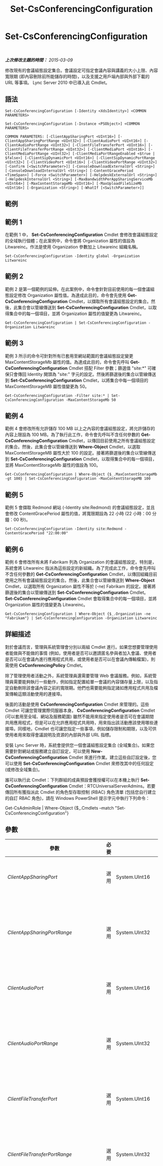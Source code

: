 ﻿---
title: Set-CsConferencingConfiguration
TOCTitle: Set-CsConferencingConfiguration
ms:assetid: c468d7fd-fb2c-469c-85fb-58e0834aac36
ms:mtpsurl: https://technet.microsoft.com/zh-tw/library/Gg412969(v=OCS.15)
ms:contentKeyID: 49292239
ms.date: 08/10/2015
mtps_version: v=OCS.15
ms.translationtype: HT
---

# Set-CsConferencingConfiguration

 

_**上次修改主題的時間：** 2015-03-09_

修改現有的會議組態設定集合。會議設定可指定會議內容與講義的大小上限、內容寬限期 (即內容刪除前所能儲存的時間)，以及支援之用戶端內部與外部下載的 URL 等事項。 Lync Server 2010 中已導入此 Cmdlet。

## 語法

    Set-CsConferencingConfiguration [-Identity <XdsIdentity>] <COMMON PARAMETERS>

    Set-CsConferencingConfiguration [-Instance <PSObject>] <COMMON PARAMETERS>

    COMMON PARAMETERS: [-ClientAppSharingPort <UInt16>] [-ClientAppSharingPortRange <UInt32>] [-ClientAudioPort <UInt16>] [-ClientAudioPortRange <UInt32>] [-ClientFileTransferPort <UInt16>] [-ClientFileTransferPortRange <UInt32>] [-ClientMediaPort <UInt16>] [-ClientMediaPortRange <UInt32>] [-ClientMediaPortRangeEnabled <$true | $false>] [-ClientSipDynamicPort <UInt16>] [-ClientSipDynamicPortRange <UInt32>] [-ClientVideoPort <UInt16>] [-ClientVideoPortRange <UInt32>] [-Confirm [<SwitchParameter>]] [-ConsoleDownloadExternalUrl <String>] [-ConsoleDownloadInternalUrl <String>] [-ContentGracePeriod <TimeSpan>] [-Force <SwitchParameter>] [-HelpdeskExternalUrl <String>] [-HelpdeskInternalUrl <String>] [-MaxBandwidthPerAppSharingServiceMb <UInt64>] [-MaxContentStorageMb <UInt16>] [-MaxUploadFileSizeMb <UInt16>] [-Organization <String>] [-WhatIf [<SwitchParameter>]]

## 範例

## 範例 1

在範例 1 中， **Set-CsConferencingConfiguration** Cmdlet 會修改會議組態設定的全域執行個體；在此案例中，命令會將 Organization 屬性的值設為 Litwareinc。作法是使用 Organization 參數加上 Litwareinc 組織名稱。

    Set-CsConferencingConfiguration -Identity global -Organization Litwareinc

## 範例 2

範例 2 是第一個範例的延伸。在此案例中，命令會針對目前使用的每一個會議組態設定修改 Organization 屬性值。為達成此目的，命令會先使用 **Get-CsConferencingConfiguration** Cmdlet，以擷取所有會議組態設定的集合。然後，此集合會以管線傳送到 **Set-CsConferencingConfiguration** Cmdlet，以取得集合中的每一個項目，並將 Organization 屬性的值變更為 Litwareinc。

    Get-CsConferencingConfiguration | Set-CsConferencingConfiguration -Organization Litwareinc

## 範例 3

範例 3 所示的命令可針對所有已套用至網站範圍的會議組態設定變更 MaxContentStorageMb 屬性的值。為達成此目的，命令會先呼叫 **Get-CsConferencingConfiguration** Cmdlet 搭配 Filter 參數；篩選值 "site:\*" 可確保只會傳回 Identity 開頭為 "site:" 字元的設定。然後將篩選後的集合以管線傳送到 **Set-CsConferencingConfiguration** Cmdlet，以將集合中每一個項目的 MaxContentStorageMB 屬性值變更為 50。

    Get-CsConferencingConfiguration -Filter site:* | Set-CsConferencingConfiguration -MaxContentStorageMb 50 

## 範例 4

範例 4 會修改所有允許儲存 100 MB 以上之內容的會議組態設定，將允許儲存的內容上限設為 100 MB。為了執行此工作，命令會先呼叫不含任何參數的 **Get-CsConferencingConfiguration** Cmdlet，以傳回目前使用之所有會議組態設定的集合。然後，此集合會以管線傳送到 **Where-Object** Cmdlet，以選取 MaxContentStorageMB 屬性大於 100 的設定。接著將篩選後的集合以管線傳送到 **Set-CsConferencingConfiguration** Cmdlet，以取得集合中的每一個項目，並將 MaxContentStorageMb 屬性的值設為 100。

    Get-CsConferencingConfiguration | Where-Object {$_.MaxContentStorageMb -gt 100} | Set-CsConferencingConfiguration -MaxContentStorageMB 100

## 範例 5

範例 5 會擷取 Redmond 網站 (-Identity site:Redmond) 的會議組態設定，並且會修改 ContentGracePeriod 屬性的值，將寬限期設為 22 小時 (22 小時：00 分鐘：00 秒)。

    Set-CsConferencingConfiguration -Identity site:Redmond -ContentGracePeriod "22:00:00"

## 範例 6

範例 6 會修改所有未將 Fabrikam 列為 Organization 的會議組態設定。特別是，系統會將 Litwareinc 指派為這些設定的新組織。為了完成此工作，命令會先呼叫不含任何參數的 **Get-CsConferencingConfiguration** Cmdlet，以傳回組織目前使用之所有會議組態設定的集合。然後，此集合會以管線傳送到 **Where-Object** Cmdlet，以選取所有 Organization 屬性不等於 (-ne) Fabrikam 的設定。接著將篩選後的集合以管線傳送到 **Set-CsConferencingConfiguration** Cmdlet。 **Set-CsConferencingConfiguration** Cmdlet 會取得集合中的每一個項目，並將 Organization 屬性的值變更為 Litwareinc。

    Get-CsConferencingConfiguration | Where-Object {$_.Organization -ne "Fabrikam"} | Set-CsConferencingConfiguration -Organization Litwareinc

## 詳細描述

對於會議而言，管理與系統管理會分別以兩組 Cmdlet 進行。如果您想要管理使用者能做與不能做的事情 (例如，使用者是否可以邀請匿名參與者加入會議、使用者是否可以在會議內進行應用程式共用，或使用者是否可以在會議內傳輸檔案)，則需使用 **CsConferencingPolicy** Cmdlet。

除了管理使用者活動之外，系統管理員還需要管理 Web 會議服務。例如，系統管理員需要能夠執行一些動作，例如指定配置給單一會議的內容儲存量上限，以及指定自動刪除該會議內容之前的寬限期。他們也需要能夠指定諸如應用程式共用及檔案傳輸這類活動使用的連接埠。

後面的活動是使用 **CsConferencingConfiguration** Cmdlet 來管理的。這些 Cmdlet 可讓您管理實際伺服器本身。 **CsConferencingConfiguration** Cmdlet (可以套用至全域、網站及服務範圍) 雖然不能用來指定使用者是否可在會議期間共用應用程式，但是可以在允許應用程式共用時，用來指出該活動應該使用哪些連接埠。同樣地，Cmdlet 也可讓您指定一些事項，例如儲存限制和期限，以及可供使用者用來取得會議說明及資源的內部與外部 URL 指標。

安裝 Lync Server 時，系統會提供您一個會議組態設定集合 (全域集合)。如果您需要針對網站或服務建立自訂設定，可以使用 **New-CsConferencingConfiguration** Cmdlet 來進行作業。建立這些自訂設定後，您可以使用 **Set-CsConferencingConfiguration** Cmdlet 來修改其中的任何設定 (或修改全域集合)。

誰可以執行此 Cmdlet：下列群組的成員預設會獲授權可以在本機上執行 **Set-CsConferencingConfiguration** Cmdlet：RTCUniversalServerAdmins。若要傳回所有獲指派此 Cmdlet 的角色型存取控制 (RBAC) 角色清單 (包括您自行建立的自訂 RBAC 角色)，請在 Windows PowerShell 提示字元中執行下列命令：

Get-CsAdminRole | Where-Object {$\_.Cmdlets –match "Set-CsConferencingConfiguration"}

## 參數


<table>
<colgroup>
<col style="width: 25%" />
<col style="width: 25%" />
<col style="width: 25%" />
<col style="width: 25%" />
</colgroup>
<thead>
<tr class="header">
<th>參數</th>
<th>必要</th>
<th>類型</th>
<th>說明</th>
</tr>
</thead>
<tbody>
<tr class="odd">
<td><p><em>ClientAppSharingPort</em></p></td>
<td><p>選用</p></td>
<td><p>System.UInt16</p></td>
<td><p>代表用於應用程式共用的起始連接埠號碼。ClientAppSharingPort 必須是介於 1024 到 65535 之間 (包括 1024 和 65535) 的連接埠號碼值。預設值為 5350。</p></td>
</tr>
<tr class="even">
<td><p><em>ClientAppSharingPortRange</em></p></td>
<td><p>選用</p></td>
<td><p>System.UInt32</p></td>
<td><p>表示可供應用程式共用使用的連接埠總數 (預設值為 40)。若要決定實際上用於應用程式共用的連接埠，請使用這個值和 ClientAppSharingPort 值。例如，如果將 ClientAppSharingPort 設為 5350、將 ClientAppSharingPortRange 設為 3，則下列 3 個連接埠都可供應用程式共用使用：5350; 5351; 5352。</p></td>
</tr>
<tr class="odd">
<td><p><em>ClientAudioPort</em></p></td>
<td><p>選用</p></td>
<td><p>System.UInt16</p></td>
<td><p>代表用於用戶端音訊的起始連接埠號碼。ClientAudioPort 必須是介於 1024 到 65535 之間 (包括 1024 和 65535) 的連接埠號碼值。預設值為 5350。</p></td>
</tr>
<tr class="even">
<td><p><em>ClientAudioPortRange</em></p></td>
<td><p>選用</p></td>
<td><p>System.UInt32</p></td>
<td><p>表示可供用戶端音訊使用的連接埠總數 (預設值為 40)。若要決定實際上用於用戶端音訊的連接埠，請使用這個值和 ClientAudioPort 值。例如，如果將 ClientAudioPort 設為 5350、將 ClientAudioPortRange 設為 3，則下列 3 個連接埠都可供用戶端音訊使用：5350; 5351; 5352。</p></td>
</tr>
<tr class="odd">
<td><p><em>ClientFileTransferPort</em></p></td>
<td><p>選用</p></td>
<td><p>System.UInt16</p></td>
<td><p>代表用於檔案傳輸的起始連接埠號碼。ClientFileTransferPort 必須是介於 1024 到 65535 之間 (包括 1024 和 65535) 的連接埠號碼值。預設值為 5350。</p></td>
</tr>
<tr class="even">
<td><p><em>ClientFileTransferPortRange</em></p></td>
<td><p>選用</p></td>
<td><p>System.UInt32</p></td>
<td><p>表示可供檔案傳輸使用的連接埠總數 (預設值為 40)。若要決定實際上用於檔案傳輸的連接埠，請使用這個值和 ClientFileTransferPort 值。例如，如果將 ClientFileTransferPort 設為 5350、將 ClientFileTransferPortRange 設為 3，則下列 3 個連接埠都可供檔案傳輸使用：5350; 5351; 5352。</p></td>
</tr>
<tr class="odd">
<td><p><em>ClientMediaPort</em></p></td>
<td><p>選用</p></td>
<td><p>System.UInt16</p></td>
<td><p>代表用於用戶端媒體的起始連接埠號碼。此參數適用於 Microsoft Office Communicator 2007 R2 用戶端。ClientMediaPort 必須是介於 1024 到 65535 (包括 1024 和 65535) 之間的連接埠號碼值。預設值為 5350。</p></td>
</tr>
<tr class="even">
<td><p><em>ClientMediaPortRange</em></p></td>
<td><p>選用</p></td>
<td><p>System.UInt32</p></td>
<td><p>表示可供用戶端媒體使用的連接埠總數 (預設值為 40)。此參數適用於 Office Communicator 2007 R2 用戶端。若要決定實際上用於用戶端媒體的連接埠，請使用這個值和 ClientMediaPort 值。例如，如果將 ClientMediaPort 設為 5350、將 ClientMediaPortRange 設為 3，則下列三個連接埠都可供用戶端媒體使用：5350; 5351; 5352。</p></td>
</tr>
<tr class="odd">
<td><p><em>ClientMediaPortRangeEnabled</em></p></td>
<td><p>選用</p></td>
<td><p>System.Boolean</p></td>
<td><p>設為 True 時，用戶端將使用指定的連接埠範圍來傳輸媒體流量。設為 False (預設值) 時，系統會使用連接埠 1024 到連接埠 65535 之間任何可用的連接埠來容納媒體流量。</p></td>
</tr>
<tr class="even">
<td><p><em>ClientSipDynamicPort</em></p></td>
<td><p>選用</p></td>
<td><p>System.UInt16</p></td>
<td><p>代表用於 SIP 流量的起始連接埠號碼。ClientSipDynamicPort 必須是介於 1024 到 65535 之間 (包括 1024 和 65535) 的連接埠號碼值。預設值為 7100。</p></td>
</tr>
<tr class="odd">
<td><p><em>ClientSipDynamicPortRange</em></p></td>
<td><p>選用</p></td>
<td><p>System.UInt32</p></td>
<td><p>表示可供 SIP 流量使用的連接埠總數 (預設值為 3)。若要決定實際上用於 SIP 流量的連接埠，請使用這個值和 ClientSipDynamicPort 值。例如，如果將 ClientSipDynamicPort 設為 7100、將 ClientSipDynamicPortRange 設為 3，則下列 3 個連接埠都可供用戶端媒體使用：7100; 7101; 7102。</p></td>
</tr>
<tr class="even">
<td><p><em>ClientVideoPort</em></p></td>
<td><p>選用</p></td>
<td><p>System.UInt16</p></td>
<td><p>代表用於用戶端視訊的起始連接埠號碼。ClientVideoPort 必須是介於 1024 到 65535 之間 (包括 1024 和 65535) 的連接埠號碼值。預設值為 5350。</p></td>
</tr>
<tr class="odd">
<td><p><em>ClientVideoPortRange</em></p></td>
<td><p>選用</p></td>
<td><p>System.UInt32</p></td>
<td><p>表示可供用戶端視訊使用的連接埠總數 (預設值為 40)。若要決定實際上用於用戶端視訊的連接埠，請使用這個值和 ClientVideoPort 值。例如，如果將 ClientVideoPort 設為 5350、將 ClientVideoPortRange 設為 3，則下列 3 個連接埠都可供用戶端視訊使用：5350; 5351; 5352。</p></td>
</tr>
<tr class="even">
<td><p><em>Confirm</em></p></td>
<td><p>選用</p></td>
<td><p>System.Management.Automation.SwitchParameter</p></td>
<td><p>在執行命令前先提示確認。</p></td>
</tr>
<tr class="odd">
<td><p><em>ConsoleDownloadExternalUrl</em></p></td>
<td><p>選用</p></td>
<td><p>System.String</p></td>
<td><p>供外部使用者下載支援 Lync 2013 等用戶端的 URL。請注意，此設定僅適用於登入 Lync Server 集區的舊版用戶端 (例如 Microsoft Office Communicator 2007 R2)。</p></td>
</tr>
<tr class="even">
<td><p><em>ConsoleDownloadInternalUrl</em></p></td>
<td><p>選用</p></td>
<td><p>System.String</p></td>
<td><p>供內部使用者下載支援 Lync 2013 等用戶端的 URL。請注意，此設定僅適用於登入 Lync Server 集區的舊版用戶端 (例如 Microsoft Office Communicator 2007 R2)。</p></td>
</tr>
<tr class="odd">
<td><p><em>ContentGracePeriod</em></p></td>
<td><p>選用</p></td>
<td><p>System.TimeSpan</p></td>
<td><p>表示會議結束後，會議內容存留在伺服器中的時間。您必須以下列格式指定 ContentGracePeriod：天數.小時數:分鐘數:秒數。例如，若要將內容寬限期設為 30 天，請使用下列語法：-ContentGracePeriod 30.00:00:00。</p>
<p>您可以將內容寬限期設為 30 分鐘 (00:30:00) 到 180 天 (180.00:00:00) 之間的任何值。預設值為 15 天 (15.00:00:00)。</p></td>
</tr>
<tr class="even">
<td><p><em>Force</em></p></td>
<td><p>選用</p></td>
<td><p>System.Management.Automation.SwitchParameter</p></td>
<td><p>隱藏執行命令時可能發生的非嚴重錯誤訊息。</p></td>
</tr>
<tr class="odd">
<td><p><em>HelpdeskExternalUrl</em></p></td>
<td><p>選用</p></td>
<td><p>System.String</p></td>
<td><p>外部使用者在會議中點擊 [說明] 時，系統會引導該使用者前往的 URL。</p></td>
</tr>
<tr class="even">
<td><p><em>HelpdeskInternalUrl</em></p></td>
<td><p>選用</p></td>
<td><p>System.String</p></td>
<td><p>內部使用者在會議中點擊 [說明] 時，系統會引導該使用者前往的 URL。</p></td>
</tr>
<tr class="odd">
<td><p><em>Identity</em></p></td>
<td><p>選用</p></td>
<td><p>Microsoft.Rtc.Management.Xds.XdsIdentity</p></td>
<td><p>要修改之會議組態設定集合的唯一識別碼。若要參照全域集合，請使用下列語法：-Identity global。若要參照在此網站範圍設定的集合，請使用如下語法：-Identity &quot;site:Redmond&quot;。若要在服務範圍內參照某個集合，請使用下列語法：-Identity &quot;service:ConferencingServer:atl-cs-001.litwareinc.com&quot;。 Web 會議服務是唯一能主控這些組態設定的服務。</p>
<p>如果未指定此參數，則 <strong>Set-CsConferencingConfiguration</strong> Cmdlet 將會自動修改全域設定。</p></td>
</tr>
<tr class="even">
<td><p><em>Instance</em></p></td>
<td><p>選用</p></td>
<td><p>ConfSettings 物件</p></td>
<td><p>允許您將物件參考傳遞給 Cmdlet，而非設定個別的參數值。</p></td>
</tr>
<tr class="odd">
<td><p><em>MaxBandwidthPerAppSharingServiceMb</em></p></td>
<td><p>選用</p></td>
<td><p>System.UInt64</p></td>
<td><p>表示為 應用程式共用會議服務預留的頻寬上限 (MB)。您可以將 MaxBandwidthPerAppSharingServiceMb 設為 50 到 100000 之間 (包括 50 和 100000) 的任何整數值。預設值為 375 MB。</p></td>
</tr>
<tr class="even">
<td><p><em>MaxContentStorageMb</em></p></td>
<td><p>選用</p></td>
<td><p>System.UInt16</p></td>
<td><p>允許供儲存會議內容的檔案空間上限 (MB)。您可以將 MaxContentStorageMb 設為 50 到 1024 (1 GB) 之間 (包括 50 和 1024) 的任何整數值。預設值為 500 MB。</p></td>
</tr>
<tr class="odd">
<td><p><em>MaxUploadFileSizeMb</em></p></td>
<td><p>選用</p></td>
<td><p>System.UInt16</p></td>
<td><p>指定會議可以使用的檔案大小總計上限 (包含講義和 PowerPoint 投影片)。在 Microsoft Exchange Server 中封存會議內容時，一般會使用此設定：透過設定上傳檔案大小上限，您可以確保在會議中使用的內容 (必須封存此內容) 不超過為 Microsoft Exchange 設定的檔案大小上限。預設值為 500 MB。</p></td>
</tr>
<tr class="even">
<td><p><em>Organization</em></p></td>
<td><p>選用</p></td>
<td><p>System.String</p></td>
<td><p>主控會議之組織的名稱。</p></td>
</tr>
<tr class="odd">
<td><p><em>WhatIf</em></p></td>
<td><p>選用</p></td>
<td><p>System.Management.Automation.SwitchParameter</p></td>
<td><p>說明執行命令時若不實際執行命令的後果。</p></td>
</tr>
</tbody>
</table>


## 輸入類型

Microsoft.Rtc.Management.WritableConfig.Settings.WebConf.ConfSettings 物件。 **Set-CsConferencingConfiguration** Cmdlet 接受會議組態物件以管線傳送的執行個體。

## 傳回類型

**Set-CsConferencingConfiguration** Cmdlet 不會傳回值或物件。反之，Cmdlet 會設定 Microsoft.Rtc.Management.WritableConfig.Settings.WebConf.ConfSettings 物件的執行個體。

## 請參閱

#### 其他資源

[Get-CsConferencingConfiguration](get-csconferencingconfiguration.md)  
[New-CsConferencingConfiguration](new-csconferencingconfiguration.md)  
[Remove-CsConferencingConfiguration](remove-csconferencingconfiguration.md)

